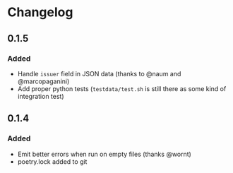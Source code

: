 # Changelog

## 0.1.5
### Added
- Handle `issuer` field in JSON data (thanks to @naum and @marcopaganini)
- Add proper python tests (`testdata/test.sh` is still there as some kind of integration test)

## 0.1.4
### Added
- Emit better errors when run on empty files (thanks @wornt)
- poetry.lock added to git

